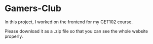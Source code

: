 # Gamers-Club
In this project, I worked on the frontend for my CET102 course.

Please download it as a .zip file so that you can see the whole website properly.

